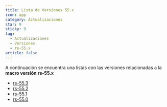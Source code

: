 ```yaml
---
title: Lista de Versiones 55.x
icon: app
category: Actualizaciones
star: 9
sticky: 9
tag:
  - Actualizaciones
  - Versiones
  - rs-55.x
article: false
---
```


A continuación se encuentra una listas con las versiones relacionadas a la **macro versión** **rs-55.x**

- [rs-55.3](rs-55.3.md)
- [rs-55.2](rs-55.2.md)
- [rs-55.1](rs-55.1.md)
- [rs-55.0](rs-55.0.md)
